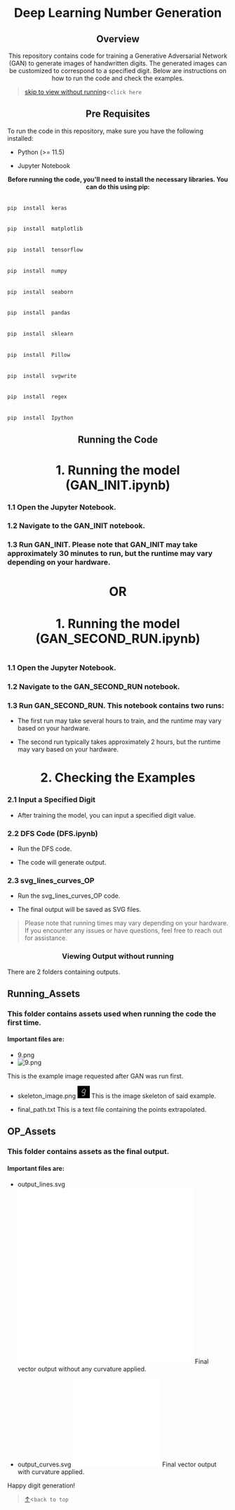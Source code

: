 
<a id="top"></a><h1 align="center">Deep Learning Number Generation</h1>

  

<h2 align="center">Overview</h2>

<p align="center">This repository contains code for training a Generative Adversarial Network (GAN) to generate images of handwritten digits. The generated images can be customized to correspond to a specified digit. Below are instructions on how to run the code and check the examples.</p>

  > [skip to view without running](#skip)<```click here```

<h2 align="center">Pre Requisites</h2>

To run the code in this repository, make sure you have the following installed:

  

- Python (>= 11.5)

- Jupyter Notebook

  

<p align="center"><strong>Before running the code, you'll need to install the necessary libraries. You can do this using pip:</strong></p>

  

```bash

pip  install  keras

```

  

```bash

pip  install  matplotlib

```

  

```bash

pip  install  tensorflow

```

  

```bash

pip  install  numpy

```

  

```bash

pip  install  seaborn

```

  

```bash

pip  install  pandas

```

  

```bash

pip  install  sklearn

```

  

```bash

pip  install  Pillow

```

  

```bash

pip  install  svgwrite

```

  

```bash

pip  install  regex

```

  

```bash

pip  install  Ipython

```

  

<h2 align="center">  <strong>Running the Code</strong></h2>

  

<h1 align="center"> 1. Running the model (GAN_INIT.ipynb)</h1>

### 1.1 Open the Jupyter Notebook.

### 1.2 Navigate to the GAN_INIT notebook.

### 1.3 Run GAN_INIT. Please note that GAN_INIT may take approximately 30 minutes to run, but the runtime may vary depending on your hardware.

  

<h1 align="center">OR<h1>

  

<h1 align="center">1. Running the model (GAN_SECOND_RUN.ipynb)<h1>

### 1.1 Open the Jupyter Notebook.

### 1.2 Navigate to the GAN_SECOND_RUN notebook.

### 1.3 Run GAN_SECOND_RUN. This notebook contains two runs:

- The first run may take several hours to train, and the runtime may vary based on your hardware.

- The second run typically takes approximately 2 hours, but the runtime may vary based on your hardware.

  

<h1 align="center"> 2.  Checking the Examples</h1>

  

### 2.1 Input a Specified Digit

- After training the model, you can input a specified digit value.

###  2.2 DFS Code (DFS.ipynb)

- Run the DFS code.

- The code will generate output.

### 2.3 svg_lines_curves_OP

- Run the svg_lines_curves_OP code.

-  The final output will be saved as SVG files.

  

> Please note that running times may vary depending on your hardware. If you encounter any issues or have questions, feel free to reach out for assistance.

### <a id="skip"></a><p align="center">Viewing Output without running</p>

There are 2 folders containing outputs. 

## Running_Assets

### This folder contains assets used when running the code the first time.

#### Important files are:
- 9.png
- <img src="[drawing.jpg](https://github.com/3Point1Four/Deep_Learning_GAN_Number_Generation/blob/main/Running_Assets/9.png)" alt="9.png" width="200"/>
This is the example image requested after GAN was run first.
- skeleton_image.png
![skeleton image](https://github.com/3Point1Four/Deep_Learning_GAN_Number_Generation/blob/main/Running_Assets/skeleton_image.png)
This is the image skeleton of said example.

- final_path.txt
This is a text file containing the points extrapolated.

## OP_Assets

### This folder contains assets as the final output.

#### Important files are:

- output_lines.svg
![blocky figure 9](https://github.com/3Point1Four/Deep_Learning_GAN_Number_Generation/blob/main/OP_Assets/output_lines%20.svg)
Final vector output without any curvature applied.

- output_curves.svg
![smoother figure 9](https://github.com/3Point1Four/Deep_Learning_GAN_Number_Generation/blob/main/OP_Assets/output_curves.svg)
Final vector output with curvature applied.


Happy digit generation!

> [↑](#top)<```back to top```
